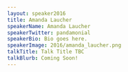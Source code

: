 ```yaml
---
layout: speaker2016
title: Amanda Laucher
speakerName: Amanda Laucher
speakerTwitter: pandamonial
speakerBio: Bio goes here.
speakerImage: 2016/amanda_laucher.png
talkTitle: Talk Title TBC
talkBlurb: Coming Soon!
---
```

